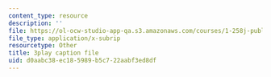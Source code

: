 ```yaml
---
content_type: resource
description: ''
file: https://ol-ocw-studio-app-qa.s3.amazonaws.com/courses/1-258j-public-transportation-systems-spring-2017/d0aabc38ec185989b5c722aabf3ed8df_CJehtdXHR7Q.vtt
file_type: application/x-subrip
resourcetype: Other
title: 3play caption file
uid: d0aabc38-ec18-5989-b5c7-22aabf3ed8df
---
```

